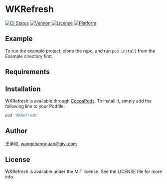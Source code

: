 # WKRefresh

[![CI Status](https://img.shields.io/travis/王承权/WKRefresh.svg?style=flat)](https://travis-ci.org/王承权/WKRefresh)
[![Version](https://img.shields.io/cocoapods/v/WKRefresh.svg?style=flat)](https://cocoapods.org/pods/WKRefresh)
[![License](https://img.shields.io/cocoapods/l/WKRefresh.svg?style=flat)](https://cocoapods.org/pods/WKRefresh)
[![Platform](https://img.shields.io/cocoapods/p/WKRefresh.svg?style=flat)](https://cocoapods.org/pods/WKRefresh)

## Example

To run the example project, clone the repo, and run `pod install` from the Example directory first.

## Requirements

## Installation

WKRefresh is available through [CocoaPods](https://cocoapods.org). To install
it, simply add the following line to your Podfile:

```ruby
pod 'WKRefresh'
```

## Author

王承权, wangchengquan@qiyi.com

## License

WKRefresh is available under the MIT license. See the LICENSE file for more info.

